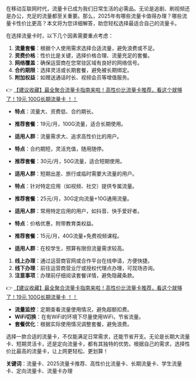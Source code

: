 
在移动互联网时代，流量卡已成为我们日常生活的必需品。无论是追剧、刷视频还是办公，充足的流量都至关重要。那么，2025年有哪些流量卡值得办理？哪些流量卡性价比更高？本文将为您详细解答，助您轻松选择最适合自己的流量卡。


在选择流量卡时，以下几个因素需要重点考虑：

1. **流量套餐**：根据个人使用需求选择合适流量，避免浪费或不足。
2. **资费价格**：性价比是关键，选择价格合理、流量充足的套餐。
3. **网络覆盖**：确保运营商在您常驻区域有良好的网络信号。
4. **合约期限**：选择灵活或长期套餐，避免被长期绑定。
5. **附加权益**：如赠送通话时长、视频会员等增值服务。

👉 [【建议收藏】最全聚合流量卡指南来啦！高性价比流量卡推荐，看这个就够了！19元 100G长期流量卡 ！！](https://bit.ly/Liuliangka)


- **特点**：流量大、资费低、合约期长。
- **推荐套餐**：19元/月，100G流量，适合长期使用。
- **适用人群**：流量需求大、追求高性价比的用户。

- **特点**：合约期短，灵活充值，随用随停。
- **推荐套餐**：30元/月，50G流量，适合短期使用。
- **适用人群**：短期出差、旅行或临时需要大流量的用户。

- **特点**：针对特定应用（如视频、社交）提供专属流量。
- **推荐套餐**：25元/月，30G定向流量+10G通用流量。
- **适用人群**：常用特定应用的用户，如抖音、快手爱好者。

- **特点**：价格优惠，附带教育类权益。
- **推荐套餐**：15元/月，40G流量+免费视频课程。
- **适用人群**：在校学生，预算有限但流量需求较高。


1. **线上办理**：通过运营商官网或合作平台在线申请，方便快捷。
2. **线下办理**：前往运营商营业厅或授权代理点办理，可现场咨询。
3. **注意事项**：办理前仔细阅读套餐详情，避免隐藏条款。

👉 [【建议收藏】最全聚合流量卡指南来啦！高性价比流量卡推荐，看这个就够了！19元 100G长期流量卡 ！！](https://bit.ly/Liuliangka)


- **流量监控**：定期查看流量使用情况，避免超额扣费。
- **WiFi切换**：在有WiFi的环境下尽量使用WiFi，节省流量。
- **套餐优化**：根据实际使用情况调整套餐，避免浪费。


选择一款合适的流量卡，不仅能满足日常需求，还能节省开支。无论是长期大流量卡、短期灵活卡，还是定向流量卡，都有其独特的优势。根据自己的需求，选择性价比最高的流量卡，让上网更轻松、更划算！

**关键词**：流量卡、2025流量卡推荐、高性价比流量卡、长期流量卡、学生流量卡、定向流量卡、流量卡办理
